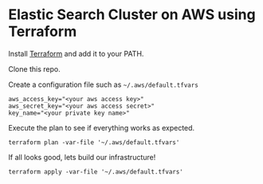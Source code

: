 Elastic Search Cluster on AWS using Terraform
=============

Install [Terraform](https://www.terraform.io/) and add it to your PATH.

Clone this repo.

Create a configuration file such as `~/.aws/default.tfvars`

```
aws_access_key="<your aws access key>"
aws_secret_key="<your aws access secret>"
key_name="<your private key name>"
```

Execute the plan to see if everything works as expected.

```
terraform plan -var-file '~/.aws/default.tfvars'
```

If all looks good, lets build our infrastructure!

```
terraform apply -var-file '~/.aws/default.tfvars'
```
